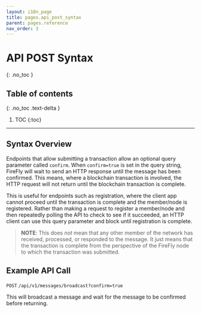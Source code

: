 ```yaml
---
layout: i18n_page
title: pages.api_post_syntax
parent: pages.reference
nav_order: 3
---
```


# API POST Syntax
{: .no_toc }

## Table of contents
{: .no_toc .text-delta }

1. TOC
{:toc}

---

## Syntax Overview

Endpoints that allow submitting a transaction allow an optional query parameter called `confirm`. When `confirm=true` is set in the query string, FireFly will wait to send an HTTP response until the message has been confirmed. This means, where a blockchain transaction is involved, the HTTP request will not return until the blockchain transaction is complete.

This is useful for endpoints such as registration, where the client app cannot proceed until the transaction is complete and the member/node is registered. Rather than making a request to register a member/node and then repeatedly polling the API to check to see if it succeeded, an HTTP client can use this query parameter and block until registration is complete.

> **NOTE**: This does *not* mean that any other member of the network has received, processed, or responded to the message. It just means that the transaction is complete from the perspective of the FireFly node to which the transaction was submitted.

## Example API Call

`POST` `/api/v1/messages/broadcast?confirm=true`

This will broadcast a message and wait for the message to be confirmed before returning.